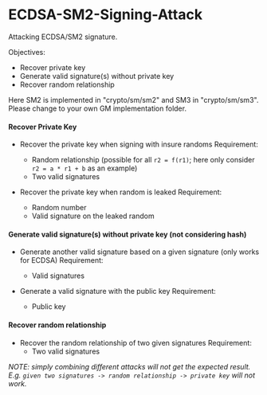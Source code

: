 # ECDSA-SM2-Signing-Attack

Attacking ECDSA/SM2 signature.

Objectives:

* Recover private key
* Generate valid signature(s) without private key
* Recover random relationship

Here SM2 is implemented in "crypto/sm/sm2" and SM3 in "crypto/sm/sm3". Please change to your own GM implementation folder.

#### Recover Private Key

* Recover the private key when signing with insure randoms
  Requirement:
  * Random relationship (possible for all `r2 = f(r1)`; here only consider `r2 = a * r1 + b` as an example)
  * Two valid signatures

* Recover the private key when random is leaked
  Requirement:
  * Random number
  * Valid signature on the leaked random

#### Generate valid signature(s) without private key (not considering hash)

* Generate another valid signature based on a given signature (only works for ECDSA)
  Requirement:
  * Valid signatures

* Generate a valid signature with the public key
  Requirement:
  * Public key
  
#### Recover random relationship
* Recover the random relationship of two given signatures
  Requirement:
  * Two valid signatures
  
  
_NOTE: simply combining different attacks will not get the expected result. E.g. `given two signatures -> random relationship -> private key` will not work._ 